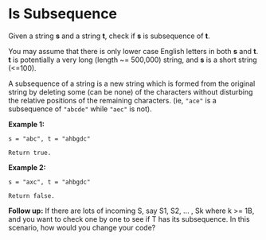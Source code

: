 # Is Subsequence

Given a string __s__ and a string __t__, check if __s__ is subsequence of __t__.

You may assume that there is only lower case English letters in both __s__ and __t__. __t__ is potentially a very long (length ~= 500,000) string, and __s__ is a short string (<=100).

A subsequence of a string is a new string which is formed from the original string by deleting some (can be none) of the characters without disturbing the relative positions of the remaining characters. (ie, `"ace"` is a subsequence of `"abcde"` while `"aec"` is not).

__Example 1:__

```
s = "abc", t = "ahbgdc"

Return true.
```

__Example 2:__

```
s = "axc", t = "ahbgdc"

Return false.
```

__Follow up:__
If there are lots of incoming S, say S1, S2, ... , Sk where k >= 1B, and you want to check one by one to see if T has its subsequence. In this scenario, how would you change your code?
